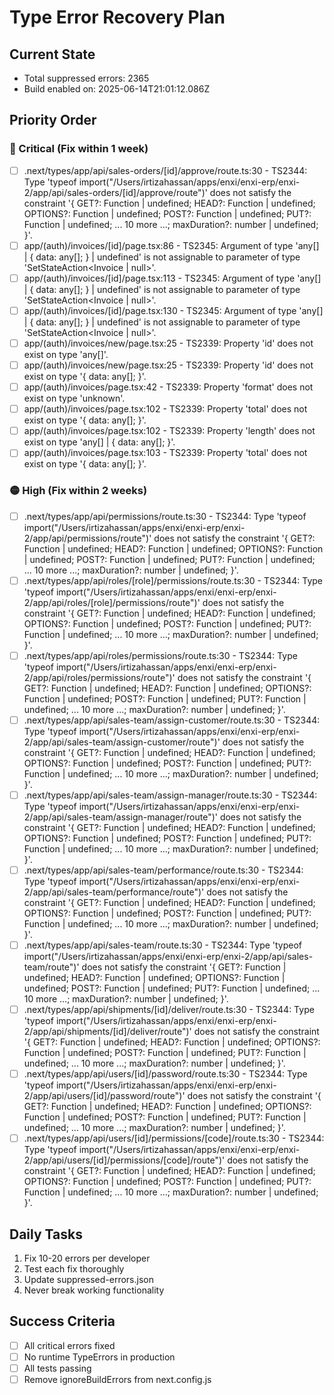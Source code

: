 # Type Error Recovery Plan

## Current State
- Total suppressed errors: 2365
- Build enabled on: 2025-06-14T21:01:12.086Z

## Priority Order

### 🔴 Critical (Fix within 1 week)
- [ ] .next/types/app/api/sales-orders/[id]/approve/route.ts:30 - TS2344: Type 'typeof import("/Users/irtizahassan/apps/enxi/enxi-erp/enxi-2/app/api/sales-orders/[id]/approve/route")' does not satisfy the constraint '{ GET?: Function | undefined; HEAD?: Function | undefined; OPTIONS?: Function | undefined; POST?: Function | undefined; PUT?: Function | undefined; ... 10 more ...; maxDuration?: number | undefined; }'.
- [ ] app/(auth)/invoices/[id]/page.tsx:86 - TS2345: Argument of type 'any[] | { data: any[]; } | undefined' is not assignable to parameter of type 'SetStateAction<Invoice | null>'.
- [ ] app/(auth)/invoices/[id]/page.tsx:113 - TS2345: Argument of type 'any[] | { data: any[]; } | undefined' is not assignable to parameter of type 'SetStateAction<Invoice | null>'.
- [ ] app/(auth)/invoices/[id]/page.tsx:130 - TS2345: Argument of type 'any[] | { data: any[]; } | undefined' is not assignable to parameter of type 'SetStateAction<Invoice | null>'.
- [ ] app/(auth)/invoices/new/page.tsx:25 - TS2339: Property 'id' does not exist on type 'any[]'.
- [ ] app/(auth)/invoices/new/page.tsx:25 - TS2339: Property 'id' does not exist on type '{ data: any[]; }'.
- [ ] app/(auth)/invoices/page.tsx:42 - TS2339: Property 'format' does not exist on type 'unknown'.
- [ ] app/(auth)/invoices/page.tsx:102 - TS2339: Property 'total' does not exist on type '{ data: any[]; }'.
- [ ] app/(auth)/invoices/page.tsx:102 - TS2339: Property 'length' does not exist on type 'any[] | { data: any[]; }'.
- [ ] app/(auth)/invoices/page.tsx:103 - TS2339: Property 'total' does not exist on type '{ data: any[]; }'.

### 🟡 High (Fix within 2 weeks)
- [ ] .next/types/app/api/permissions/route.ts:30 - TS2344: Type 'typeof import("/Users/irtizahassan/apps/enxi/enxi-erp/enxi-2/app/api/permissions/route")' does not satisfy the constraint '{ GET?: Function | undefined; HEAD?: Function | undefined; OPTIONS?: Function | undefined; POST?: Function | undefined; PUT?: Function | undefined; ... 10 more ...; maxDuration?: number | undefined; }'.
- [ ] .next/types/app/api/roles/[role]/permissions/route.ts:30 - TS2344: Type 'typeof import("/Users/irtizahassan/apps/enxi/enxi-erp/enxi-2/app/api/roles/[role]/permissions/route")' does not satisfy the constraint '{ GET?: Function | undefined; HEAD?: Function | undefined; OPTIONS?: Function | undefined; POST?: Function | undefined; PUT?: Function | undefined; ... 10 more ...; maxDuration?: number | undefined; }'.
- [ ] .next/types/app/api/roles/permissions/route.ts:30 - TS2344: Type 'typeof import("/Users/irtizahassan/apps/enxi/enxi-erp/enxi-2/app/api/roles/permissions/route")' does not satisfy the constraint '{ GET?: Function | undefined; HEAD?: Function | undefined; OPTIONS?: Function | undefined; POST?: Function | undefined; PUT?: Function | undefined; ... 10 more ...; maxDuration?: number | undefined; }'.
- [ ] .next/types/app/api/sales-team/assign-customer/route.ts:30 - TS2344: Type 'typeof import("/Users/irtizahassan/apps/enxi/enxi-erp/enxi-2/app/api/sales-team/assign-customer/route")' does not satisfy the constraint '{ GET?: Function | undefined; HEAD?: Function | undefined; OPTIONS?: Function | undefined; POST?: Function | undefined; PUT?: Function | undefined; ... 10 more ...; maxDuration?: number | undefined; }'.
- [ ] .next/types/app/api/sales-team/assign-manager/route.ts:30 - TS2344: Type 'typeof import("/Users/irtizahassan/apps/enxi/enxi-erp/enxi-2/app/api/sales-team/assign-manager/route")' does not satisfy the constraint '{ GET?: Function | undefined; HEAD?: Function | undefined; OPTIONS?: Function | undefined; POST?: Function | undefined; PUT?: Function | undefined; ... 10 more ...; maxDuration?: number | undefined; }'.
- [ ] .next/types/app/api/sales-team/performance/route.ts:30 - TS2344: Type 'typeof import("/Users/irtizahassan/apps/enxi/enxi-erp/enxi-2/app/api/sales-team/performance/route")' does not satisfy the constraint '{ GET?: Function | undefined; HEAD?: Function | undefined; OPTIONS?: Function | undefined; POST?: Function | undefined; PUT?: Function | undefined; ... 10 more ...; maxDuration?: number | undefined; }'.
- [ ] .next/types/app/api/sales-team/route.ts:30 - TS2344: Type 'typeof import("/Users/irtizahassan/apps/enxi/enxi-erp/enxi-2/app/api/sales-team/route")' does not satisfy the constraint '{ GET?: Function | undefined; HEAD?: Function | undefined; OPTIONS?: Function | undefined; POST?: Function | undefined; PUT?: Function | undefined; ... 10 more ...; maxDuration?: number | undefined; }'.
- [ ] .next/types/app/api/shipments/[id]/deliver/route.ts:30 - TS2344: Type 'typeof import("/Users/irtizahassan/apps/enxi/enxi-erp/enxi-2/app/api/shipments/[id]/deliver/route")' does not satisfy the constraint '{ GET?: Function | undefined; HEAD?: Function | undefined; OPTIONS?: Function | undefined; POST?: Function | undefined; PUT?: Function | undefined; ... 10 more ...; maxDuration?: number | undefined; }'.
- [ ] .next/types/app/api/users/[id]/password/route.ts:30 - TS2344: Type 'typeof import("/Users/irtizahassan/apps/enxi/enxi-erp/enxi-2/app/api/users/[id]/password/route")' does not satisfy the constraint '{ GET?: Function | undefined; HEAD?: Function | undefined; OPTIONS?: Function | undefined; POST?: Function | undefined; PUT?: Function | undefined; ... 10 more ...; maxDuration?: number | undefined; }'.
- [ ] .next/types/app/api/users/[id]/permissions/[code]/route.ts:30 - TS2344: Type 'typeof import("/Users/irtizahassan/apps/enxi/enxi-erp/enxi-2/app/api/users/[id]/permissions/[code]/route")' does not satisfy the constraint '{ GET?: Function | undefined; HEAD?: Function | undefined; OPTIONS?: Function | undefined; POST?: Function | undefined; PUT?: Function | undefined; ... 10 more ...; maxDuration?: number | undefined; }'.

## Daily Tasks
1. Fix 10-20 errors per developer
2. Test each fix thoroughly
3. Update suppressed-errors.json
4. Never break working functionality

## Success Criteria
- [ ] All critical errors fixed
- [ ] No runtime TypeErrors in production
- [ ] All tests passing
- [ ] Remove ignoreBuildErrors from next.config.js
